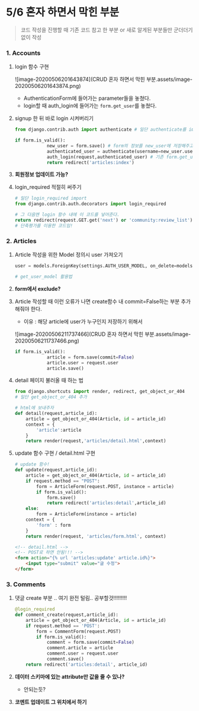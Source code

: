 # 5/6 혼자 하면서 막힌 부분

> 코드 작성을 진행할 때 기존 코드 참고 한 부분 or 새로 알게된 부분들만 군더더기 없이 작성

### 1. Accounts

1. login 함수 구현

   ![image-20200506201643874](CRUD 혼자 하면서 막힌 부분.assets/image-20200506201643874.png)

   - AuthenticationForm에 들어가는 parameter들을 놓쳤다.
   - login할 때 auth_login에 들어가는 `form.get_user`를 놓쳤다.

2. signup 한 뒤 바로 login 시켜버리기

   ```python
   from django.contrib.auth import authenticate # 일단 authenticate를 import
   ```

   ```python
   if form.is_valid():
               new_user = form.save() # form의 정보를 new_user에 저장해주고
               authenticated_user = authenticate(username=new_user.username, password=request.POST['password1']) # authenticate에 필요한 파라미터인 username, password를 넣어준다. 이 때 password1은 회원가입시 첫번째에 작성하는 비밀번호임(password1=password2이라 둘 다 써도 무방)
               auth_login(request,authenticated_user) # 기존 form.get_user()로 form에 있는 정보를 login함수에 넣어줬었는데, 우리는 현재 authenticated_user에 넣었으므로 이렇게 작성
               return redirect('articles:index')
   ```



3. __회원정보 업데이트 가능?__

4. login_required 적절히 써주기

   ```python
   # 일단 login_required import
   from django.contrib.auth.decorators import login_required
   ```

   ```python
   # 그 다음엔 login 함수 내에 이 코드를 넣어준다.
   return redirect(request.GET.get('next') or 'community:review_list')
   # 단축평가를 이용한 코드임!
   ```





### 2. Articles

1. Article 작성을 위한 Model 정의시 user 가져오기

   ```python
   user = models.ForeignKey(settings.AUTH_USER_MODEL, on_delete=models.CASCADE)
   ```

   ```python
   # get_user_model 활용법
   ```

2. __form에서 exclude?__

3. Article 작성할 때 이런 오류가 나면 create함수 내 commit=False하는 부분 추가해줘야 한다.

   - 이유 : 해당 article에 user가 누구인지 저장하기 위해서

   ![image-20200506211737466](CRUD 혼자 하면서 막힌 부분.assets/image-20200506211737466.png)

   ```python
   if form.is_valid():
               article = form.save(commit=False)
               article.user = request.user
               article.save()
   ```



4. detail 페이지 불러올 때 하는 법

   ```python
   from django.shortcuts import render, redirect, get_object_or_404
   # 일단 get_object_or_404 추가
   ```

   ```python
   # html에 보내주자
   def detail(request,article_id):
       article = get_object_or_404(Article, id = article_id)
       context = {
           'article':article
       }
       return render(request,'articles/detail.html',context)
   ```

5. update 함수 구현 / detail.html 구현

   ```python
   # update 함수!
   def update(request,article_id):
       article = get_object_or_404(Article, id = article_id)
       if request.method == "POST":
           form = ArticleForm(request.POST, instance = article)
           if form.is_valid():
               form.save()
               return redirect('articles:detail',article_id)
       else:
           form = ArticleForm(instance = article)
       context = {
           'form' : form
       }
       return render(request, 'articles/form.html', context)
   ```

   ```html
   <!-- detail.html -->
   <!-- POST로 하면 안됨!!! -->
   <form action="{% url 'articles:update' article.id%}">
       <input type="submit" value="글 수정">
   </form>
   ```



### 3. Comments

1. 댓글 create 부분 .. 여기 완전 털림.. 공부할것!!!!!!!!!

   ```python
   @login_required
   def comment_create(request,article_id):
       article = get_object_or_404(Article, id = article_id)
       if request.method == 'POST':
           form = CommentForm(request.POST)
           if form.is_valid():
               comment = form.save(commit=False)
               comment.article = article
               comment.user = request.user
               comment.save()
       return redirect('articles:detail', article_id)
   ```

2. __데이터 스키마에 있는 attribute만 값을 줄 수 있나?__

   - 안되는듯?

3. __코멘트 업데이트 그 위치에서 하기__

